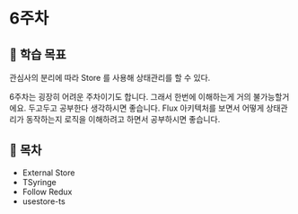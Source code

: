 # 6주차

## :whale2: 학습 목표

관심사의 분리에 따라 Store 를 사용해 상태관리를 할 수 있다.

6주차는 굉장히 어려운 주차이기도 합니다. 그래서 한번에 이해하는게 거의 불가능할거에요. 두고두고 공부한다 생각하시면 좋습니다.
Flux 아키텍처를 보면서 어떻게 상태관리가 동작하는지 로직을 이해하려고 하면서 공부하시면 좋습니다.

## :whale2: 목차

* External Store
* TSyringe
* Follow Redux
* usestore-ts
